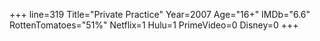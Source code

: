 +++
line=319
Title="Private Practice"
Year=2007
Age="16+"
IMDb="6.6"
RottenTomatoes="51%"
Netflix=1
Hulu=1
PrimeVideo=0
Disney=0
+++

